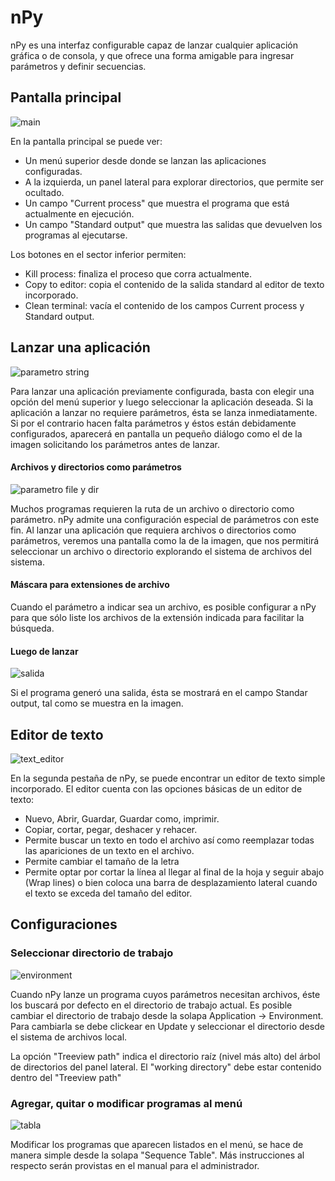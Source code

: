 # nPy
nPy es una interfaz configurable capaz de lanzar cualquier aplicación gráfica o de consola, y que ofrece una forma amigable para ingresar parámetros y definir secuencias.

## Pantalla principal
![main](https://user-images.githubusercontent.com/4999277/58023510-53e39000-7ae6-11e9-85ba-ca8a580b49aa.png)

En la pantalla principal se puede ver:
 - Un menú superior desde donde se lanzan las aplicaciones configuradas.
 - A la izquierda, un panel lateral para explorar directorios, que permite ser ocultado.
 - Un campo "Current process" que muestra el programa que está actualmente en ejecución.
 - Un campo "Standard output" que muestra las salidas que devuelven los programas al ejecutarse.

Los botones en el sector inferior permiten:
 - Kill process: finaliza el proceso que corra actualmente.
 - Copy to editor: copia el contenido de la salida standard al editor de texto incorporado.
 - Clean terminal: vacía el contenido de los campos Current process y Standard output.

## Lanzar una aplicación
![parametro string](https://user-images.githubusercontent.com/4999277/58023504-534af980-7ae6-11e9-8a57-c79dc2457b28.png)

Para lanzar una aplicación previamente configurada, basta con elegir una opción del menú superior y luego seleccionar la aplicación deseada. Si la aplicación a lanzar no requiere parámetros, ésta se lanza inmediatamente. Si por el contrario hacen falta parámetros y éstos están debidamente configurados, aparecerá en pantalla un pequeño diálogo como el de la imagen solicitando los parámetros antes de lanzar.

#### Archivos y directorios como parámetros

![parametro file y dir](https://user-images.githubusercontent.com/4999277/58023503-534af980-7ae6-11e9-8628-7c36b1ddec8c.png)

Muchos programas requieren la ruta de un archivo o directorio como parámetro. nPy admite una configuración especial de parámetros con este fin. Al lanzar una aplicación que requiera archivos o directorios como parámetros, veremos una pantalla como la de la imagen, que nos permitirá seleccionar un archivo o directorio explorando el sistema de archivos del sistema.

#### Máscara para extensiones de archivo

Cuando el parámetro a indicar sea un archivo, es posible configurar a nPy para que sólo liste los archivos de la extensión indicada para facilitar la búsqueda.

#### Luego de lanzar

![salida](https://user-images.githubusercontent.com/4999277/58023505-534af980-7ae6-11e9-8dad-f44e25af20e2.png)

Si el programa generó una salida, ésta se mostrará en el campo Standar output, tal como se muestra en la imagen.

## Editor de texto

![text_editor](https://user-images.githubusercontent.com/4999277/58023509-53e39000-7ae6-11e9-9ba7-297360d4a96f.png)

En la segunda pestaña de nPy, se puede encontrar un editor de texto simple incorporado. El editor cuenta con las opciones básicas de un editor de texto:
 - Nuevo, Abrir, Guardar, Guardar como, imprimir.
 - Copiar, cortar, pegar, deshacer y rehacer.
 - Permite buscar un texto en todo el archivo así como reemplazar todas las apariciones de un texto en el archivo.
 - Permite cambiar el tamaño de la letra
 - Permite optar por cortar la línea al llegar al final de la hoja y seguir abajo (Wrap lines) o bien coloca una barra de desplazamiento lateral cuando el texto se exceda del tamaño del editor.

## Configuraciones

### Seleccionar directorio de trabajo

![environment](https://user-images.githubusercontent.com/4999277/58023507-53e39000-7ae6-11e9-8255-9f181a3b7780.png)

Cuando nPy lanze un programa cuyos parámetros necesitan archivos, éste los buscará por defecto en el directorio de trabajo actual. Es posible cambiar el directorio de trabajo desde la solapa Application -> Environment. Para cambiarla se debe clickear en Update y seleccionar el directorio desde el sistema de archivos local.

La opción "Treeview path" indica el directorio raíz (nivel más alto) del árbol de directorios del panel lateral. El "working directory" debe estar contenido dentro del "Treeview path"

### Agregar, quitar o modificar programas al menú

![tabla](https://user-images.githubusercontent.com/4999277/58023506-534af980-7ae6-11e9-8e9b-95cf9048b957.png)

Modificar los programas que aparecen listados en el menú, se hace de manera simple desde la solapa "Sequence Table". Más instrucciones al respecto serán provistas en el manual para el administrador.

